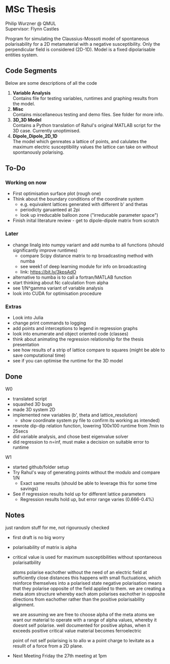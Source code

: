 # MSc Thesis 

Philip Wurzner @ QMUL  
Supervisor: Flynn Castles  

Program for simulating the Claussius-Mossoti model of spontaneous 
polarisability for a 2D metamaterial with a negative susceptibility. Only the
perpendicular field is considered (2D-1D). Model is a  fixed dipolarisable entities system. 

## Code Segments

Below are some descriptions of all the code
1. **Variable Analysis**  
Contains file for testing variables, runtimes and graphing results from the 
model.
2. **Misc**  
Contains miscellaneous testing and demo files. See folder for more info.
3. **3D_3D Model**  
Contains a Python translation of Rahul's original MATLAB script for the 3D case. Currently unoptimised.
4. **Dipole_Dipole_2D_1D**  
The model which genreates a lattice of points, and calulates the maximum 
electric susceptibility values the lattice can take on without spontanously 
polarising.

## To-Do

### Working on now

- First optimisation surface plot (rough one)
- Think about the boundary conditions of the coordinate system
  - e.g. equivalent lattices generated with different b' and thetas
  - periodicty garuanteed at 2pi 
  - look up irreducable balloon zone ("irreducable parameter space")
- Finish inital literature review - get to dipole-dipole matrix from scratch

### Later

- change linalg into numpy variant and add numba to all functions (should 
significantly improve runtimes)
  + compare Scipy distance matrix to np broadcasting method with numba
  + see week1 of deep learning module for info on broadcasting
  + link: https://bit.ly/3kpsAdO
- alternative to numba is to call a fortran/MATLAB function
- start thinking about Nc calculation from alpha
- see 1/N^gamma variant of variable analysis
- look into CUDA for optimisation procedure

### Extras

- Look into Julia
- change print commands to logging
- add points and interceptions to legend in regression graphs
- look into enumerate and object oriented code (classes)
- think about animating the regression relationship for the thesis presentation
- see how results of a strip of lattice compare to squares (might be able to save computational time)
- see if you can optimise the runtime for the 3D model

## Done

W0
- translated script
- squashed 3D bugs
- made 3D system 2D
- implemented new variables (b', theta and lattice_resolution) 
   + show coordinate system py file to confirm its working as intended)
- rewrote dip-dip relation function, lowering 100x100 runtime from 7min to 25secs
- did variable analysis, and chose best eigenvalue solver
- did regression to n=inf, must make a decision on suitable error to runtime  

W1
- started github/folder setup
- Try Rahul's way of generating points without the modulo and compare 1/N
  - Exact same results (should be able to leverage this for some time savings)
- See if regression results hold up for different lattice parameters
  - Regression results hold up, but error range varies (0.666-0.4%)
 
## Notes 

just random stuff for me, not rigourously checked

- first draft is no big worry
- polarisability of matrix is alpha
- critical value is used for maximum susceptibilities without spontaneous polarisatbility 
  
  atoms polarise eachother without the need of an electric field at sufficiently close distances
  this happens with small fluctuations, which reinforce themselves into a polarised state
  negative polarisation means that they polarise opposite of the field applied to them. 
  we are creating a meta atom structure whereby each atom polarises eachother 
  in opposite directions from eachother rather than the positive polarisability alignment.
  
  we are assuming we are free to choose alpha of the meta atoms
  we want our material to operate with a range of alpha values, 
  whereby it doesnt self polarise. well documented for positive alphas, 
  when it exceeds positive critical value material becomes ferroelectric
  
  point of not self polarising is to allo
  w a point charge to levitate as a resullt
  of a force from a 2D plane. 
  
- Next Meeting Friday the 27th meeting at 1pm